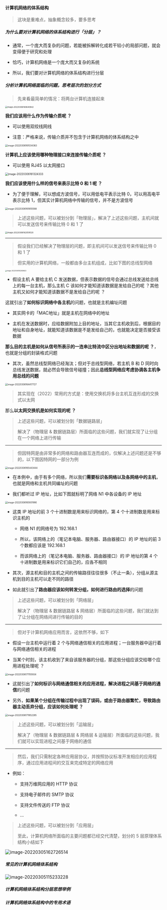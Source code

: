 #### 计算机网络的体系结构

> 这块是重难点，抽象概念较多，要多思考

##### 为什么要对计算机网络的体系结构进行「分层」？

- 通常，一个庞大而复杂的问题，若能被拆解转化成若干较小的局部问题，就会变得便于研究和处理

- 恰巧，计算机网络是一个庞大而又复杂的系统

- 所以，我们要对计算机网络的体系结构进行分层

##### 分析计算机网络面临的问题，思考层次的划分方式

> 先来看最简单的情况：将两台计算机连接起来

<img src="https://gitee.com/pj-l/imgs-1/raw/master/image-20220306160640842.png" alt="image-20220306160640842" style="zoom: 44%;" />

**我们应该用什么作为传输介质呢 ？**

- 可以使用双绞线网线

- 注意：严格来说，传输介质并不包含于计算机网络的体系结构之中

<img src="https://gitee.com/pj-l/imgs-1/raw/master/image-20220306161034363.png" alt="image-20220306161034363" style="zoom: 50%;" />

**计算机上应该使用哪种物理接口来连接传输介质呢 ？**

- 可以使用 RJ45 以太网接口

<img src="https://gitee.com/pj-l/imgs-1/raw/master/image-20220306161324333.png" alt="image-20220306161324333" style="zoom: 60%;" />

**我们应该使用什么样的信号来表示比特 0 和 1 呢 ？**

- 为了便于理解，可以想成方波信号，可以用低电平表示比特 0，可以用高电平表示比特 1，但其实计算机网络中传输的信号，并不是方波信号

<img src="https://gitee.com/pj-l/imgs-1/raw/master/image-20220306161855588.png" alt="image-20220306161855588" style="zoom: 50%;" />

> 上述这些问题，可以被划分到「物理层」，解决了上述这些问题，主机间就可以发送信号来传输比特 0 和 1 了

<img src="https://gitee.com/pj-l/imgs-1/raw/master/image-20220306162059520.png" alt="image-20220306162059520" style="zoom: 44%;" />

---

> 假设我们已经解决了物理层的问题，即主机间可以发送信号来传输比特 0 和 1 了
> 
> 但实用的计算机网络，一般都由多台主机组成，比如下图的总线型网络

<img src="https://gitee.com/pj-l/imgs-1/raw/master/image-20220306162838823.png" alt="image-20220306162838823" style="zoom: 33%;" />

- 假设主机 A 要给主机 C 发送数据，但表示数据的信号会通过总线发送给总线上的每一台主机，那么主机 C 该如何才能知道该数据是发给自己的呢 ？其他主机又如何才能知道该数据不是发给自己的呢 ？

这就引出了**如何标识网络中各主机**的问题，也就是主机编址问题

- 其实网卡的「MAC地址」就是主机在网络中的地址

- 主机在发送数据时，应给数据附加上目的地址，当其它主机收到后，根据目的地址和自身地址，就能知道该数据是不是发给自己的，也就能决定是否接受该数据

**那么目的主机是如何从信号所表示的一连串比特流中区分出地址和数据的呢 ？**，也就是分组的封装格式问题

- 其次，虽然总线型网络已经淘汰；但对于总线型网络，若主机 B 和 D 同时向总线发送数据，就必然会导致信号碰撞；因此**总线型网络应考虑协调各主机争用总线的问题**

<img src="https://gitee.com/pj-l/imgs-1/raw/master/image-20220306164417727.png" alt="image-20220306164417727" style="zoom:50%;" />

> 其实现在（2022）常用的方式是：使用交换机将多台主机互连形成的交换式以太网

那么**以太网交换机是如何实现的呢 ？**

> 上述这些问题，可以被划分到「数据链路层」
> 
> 解决了（物理层 & 数据链路层）所面临的这些问题，我们就实现了让分组在一个网络上进行传输

---

> 但因特网是由非常多的网络和路由器互连而成的，仅解决上述问题还是不够的，以下图因特网的一部分为例

<img src="https://gitee.com/pj-l/imgs-1/raw/master/image-20220306165443444.png" alt="image-20220306165443444" style="zoom:50%;" />

- 在本例中，由于有多个网络，所以我们**需要标识各网络以及各网络中的主机**，也就是网络和主机共同编址的问题

- 我们都听过 IP 地址，比如下图就标明了网络 N1 中各设备的 IP 地址

<img src="https://gitee.com/pj-l/imgs-1/raw/master/image-20220306165931990.png" alt="image-20220306165931990" style="zoom:50%;" />

- 这类 IP 地址的前 3 个十进制数是用来标识网络的，第 4 个十进制数是用来标识主机的

	- 网络 N1 的网络号为 192.168.1

	- 所以，该网络上的（笔记本电脑、服务器、路由器接口）的 IP 地址的前 3 个数都应该是 192.168.1

	- 而该网络上的（笔记本电脑、服务器、路由器接口）的 IP 地址的第 4 个十进制数是用来标识它们自己的，应各不相同

- 其次，源主机和目的主机之间的传输路径往往很多（不止一条），分组从源主机到目的主机可以走不同的路径

- 如此就引出了**路由器应该如何转发分组，如何进行路由的选择**的问题

> 上述这些问题，可以被划分到「网络层」
> 
> 解决了（物理层 & 数据链路层 & 网络层）所面临的这些问题，我们就达到了让分组在网络间进行传输的目的

---

> 但对于计算机网络应用而言，这依然不够，如下

- 假设一台主机中运行着 2 个与网络通信相关的应用进程；一台服务器中运行着与网络通信相关的进程

- 当某个时刻，该主机收到了来自该服务器的分组，那这些分组应该交给哪个应用进程处理呢 ？

<img src="https://gitee.com/pj-l/imgs-1/raw/master/image-20220306171155934.png" alt="image-20220306171155934" style="zoom:50%;" />

- 这就引出了**如何标识与网络通信相关的应用进程，解决进程之间基于网络的通信**的问题

- 另外，**如果某个分组在传输过程中出现了误码，或由于路由器繁忙，导致路由器主动丢弃分组，应该如何处理呢 ？**

<img src="https://gitee.com/pj-l/imgs-1/raw/master/image-20220306171852285.png" alt="image-20220306171852285" style="zoom:50%;" />

> 上述这些问题，可以被划分到「运输层」
> 
> 解决了（物理层 & 数据链路层 & 网络层 & 运输层）所面临的这些问题，我们就可以实现进程之间基于网络的通信

---

> 然后，我们只需制定各种应用层协议，并按照协议标准开发相应的应用程序，通过应用进程间的交互来完成特定的网络应用

- 例如：

	- 支持万维网应用的 HTTP 协议

	- 支持电子邮件的 SMTP 协议

	- 支持文件传送的 FTP 协议

	- ...

> 上述这些问题，可以被划分到「应用层」
> 
> 至此，计算机网络所面临的主要问题都已经交代清楚，划分的 5 层原理体系结构小结如下

![image-20220305162726514](https://gitee.com/pj-l/imgs-1/raw/master/image-20220305162726514.png)

##### 常见的计算机网络体系结构

![image-20220305115233228](https://gitee.com/pj-l/imgs-1/raw/master/image-20220305115233228.png)

##### 计算机网络体系结构分层思想举例

##### 计算机网络体系结构中的专用术语
